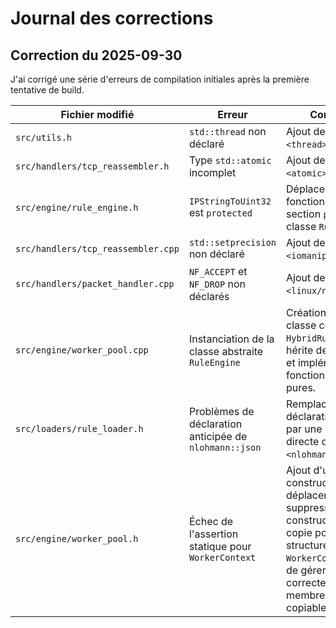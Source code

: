 # Journal des corrections

## Correction du 2025-09-30

J'ai corrigé une série d'erreurs de compilation initiales après la première tentative de build.

| Fichier modifié | Erreur | Correction |
|---|---|---|
| `src/utils.h` | `std::thread` non déclaré | Ajout de `#include <thread>`. |
| `src/handlers/tcp_reassembler.h` | Type `std::atomic` incomplet | Ajout de `#include <atomic>`. |
| `src/engine/rule_engine.h` | `IPStringToUint32` est `protected` | Déplacement de la fonction dans la section `public` de la classe `RuleEngine`. |
| `src/handlers/tcp_reassembler.cpp` | `std::setprecision` non déclaré | Ajout de `#include <iomanip>`. |
| `src/handlers/packet_handler.cpp` | `NF_ACCEPT` et `NF_DROP` non déclarés | Ajout de `#include <linux/netfilter.h>`. |
| `src/engine/worker_pool.cpp` | Instanciation de la classe abstraite `RuleEngine` | Création d'une classe concrète `HybridRuleEngine` qui hérite de `RuleEngine` et implémente les fonctions virtuelles pures. |
| `src/loaders/rule_loader.h` | Problèmes de déclaration anticipée de `nlohmann::json` | Remplacement de la déclaration anticipée par une inclusion directe de `<nlohmann/json.hpp>`. |
| `src/engine/worker_pool.h` | Échec de l'assertion statique pour `WorkerContext` | Ajout d'un constructeur de déplacement et suppression des constructeurs de copie pour la structure `WorkerContext` afin de gérer correctement les membres non copiables. |

